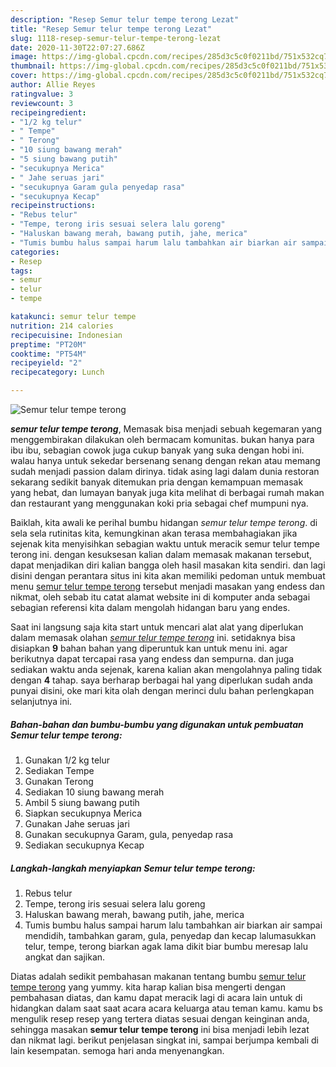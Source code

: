 ```yaml
---
description: "Resep Semur telur tempe terong Lezat"
title: "Resep Semur telur tempe terong Lezat"
slug: 1118-resep-semur-telur-tempe-terong-lezat
date: 2020-11-30T22:07:27.686Z
image: https://img-global.cpcdn.com/recipes/285d3c5c0f0211bd/751x532cq70/semur-telur-tempe-terong-foto-resep-utama.jpg
thumbnail: https://img-global.cpcdn.com/recipes/285d3c5c0f0211bd/751x532cq70/semur-telur-tempe-terong-foto-resep-utama.jpg
cover: https://img-global.cpcdn.com/recipes/285d3c5c0f0211bd/751x532cq70/semur-telur-tempe-terong-foto-resep-utama.jpg
author: Allie Reyes
ratingvalue: 3
reviewcount: 3
recipeingredient:
- "1/2 kg telur"
- " Tempe"
- " Terong"
- "10 siung bawang merah"
- "5 siung bawang putih"
- "secukupnya Merica"
- " Jahe seruas jari"
- "secukupnya Garam gula penyedap rasa"
- "secukupnya Kecap"
recipeinstructions:
- "Rebus telur"
- "Tempe, terong iris sesuai selera lalu goreng"
- "Haluskan bawang merah, bawang putih, jahe, merica"
- "Tumis bumbu halus sampai harum lalu tambahkan air biarkan air sampai mendidih, tambahkan garam, gula, penyedap dan kecap lalumasukkan telur, tempe, terong biarkan agak lama dikit biar bumbu meresap lalu angkat dan sajikan."
categories:
- Resep
tags:
- semur
- telur
- tempe

katakunci: semur telur tempe 
nutrition: 214 calories
recipecuisine: Indonesian
preptime: "PT20M"
cooktime: "PT54M"
recipeyield: "2"
recipecategory: Lunch

---
```



![Semur telur tempe terong](https://img-global.cpcdn.com/recipes/285d3c5c0f0211bd/751x532cq70/semur-telur-tempe-terong-foto-resep-utama.jpg)

<b><i>semur telur tempe terong</i></b>, Memasak bisa menjadi sebuah kegemaran yang menggembirakan dilakukan oleh bermacam komunitas. bukan hanya para ibu ibu, sebagian cowok juga cukup banyak yang suka dengan hobi ini. walau hanya untuk sekedar bersenang senang dengan rekan atau memang sudah menjadi passion dalam dirinya. tidak asing lagi dalam dunia restoran sekarang sedikit banyak ditemukan pria dengan kemampuan memasak yang hebat, dan lumayan banyak juga kita melihat di berbagai rumah makan dan restaurant yang menggunakan koki pria sebagai chef mumpuni nya.



Baiklah, kita awali ke perihal bumbu hidangan <i>semur telur tempe terong</i>. di sela sela rutinitas kita, kemungkinan akan terasa membahagiakan jika sejenak kita menyisihkan sebagian waktu untuk meracik semur telur tempe terong ini. dengan kesuksesan kalian dalam memasak makanan tersebut, dapat menjadikan diri kalian bangga oleh hasil masakan kita sendiri. dan lagi disini dengan perantara situs ini kita akan memiliki pedoman untuk membuat menu <u>semur telur tempe terong</u> tersebut menjadi masakan yang endess dan nikmat, oleh sebab itu catat alamat website ini di komputer anda sebagai sebagian referensi kita dalam mengolah hidangan baru yang endes.


Saat ini langsung saja kita start untuk mencari alat alat yang diperlukan dalam memasak olahan <u><i>semur telur tempe terong</i></u> ini. setidaknya bisa disiapkan <b>9</b> bahan bahan yang diperuntuk kan untuk menu ini. agar berikutnya dapat tercapai rasa yang endess dan sempurna. dan juga sediakan waktu anda sejenak, karena kalian akan mengolahnya paling tidak dengan <b>4</b> tahap. saya berharap berbagai hal yang diperlukan sudah anda punyai disini, oke mari kita olah dengan merinci dulu bahan perlengkapan selanjutnya ini.

<!--inarticleads1-->

##### Bahan-bahan dan bumbu-bumbu yang digunakan untuk pembuatan Semur telur tempe terong:

1. Gunakan 1/2 kg telur
1. Sediakan  Tempe
1. Gunakan  Terong
1. Sediakan 10 siung bawang merah
1. Ambil 5 siung bawang putih
1. Siapkan secukupnya Merica
1. Gunakan  Jahe seruas jari
1. Gunakan secukupnya Garam, gula, penyedap rasa
1. Sediakan secukupnya Kecap




<!--inarticleads2-->

##### Langkah-langkah menyiapkan Semur telur tempe terong:

1. Rebus telur
1. Tempe, terong iris sesuai selera lalu goreng
1. Haluskan bawang merah, bawang putih, jahe, merica
1. Tumis bumbu halus sampai harum lalu tambahkan air biarkan air sampai mendidih, tambahkan garam, gula, penyedap dan kecap lalumasukkan telur, tempe, terong biarkan agak lama dikit biar bumbu meresap lalu angkat dan sajikan.




Diatas adalah sedikit pembahasan makanan tentang bumbu <u>semur telur tempe terong</u> yang yummy. kita harap kalian bisa mengerti dengan pembahasan diatas, dan kamu dapat meracik lagi di acara lain untuk di hidangkan dalam saat saat acara acara keluarga atau teman kamu. kamu bs mengulik resep resep yang tertera diatas sesuai dengan keinginan anda, sehingga masakan <b>semur telur tempe terong</b> ini bisa menjadi lebih lezat dan nikmat lagi. berikut penjelasan singkat ini, sampai berjumpa kembali di lain kesempatan. semoga hari anda menyenangkan.
